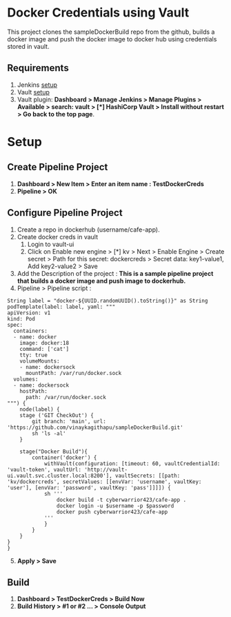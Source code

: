 # Docker Credentials using Vault
This project clones the sampleDockerBuild repo from the github, builds a docker image and push the docker image to docker hub using credentials stored in vault.

## Requirements
1. Jenkins [setup](../README.md) 
2. Vault [setup](https://github.com/vinaykagithapu/kubernetesDeployments/tree/main/vault/helm)
2. Vault plugin: **Dashboard > Manage Jenkins > Manage Plugins > Available > search: vault > [*] HashiCorp Vault > Install without restart > Go back to the top page**.

# Setup
## Create Pipeline Project
1. **Dashboard > New Item > Enter an item name : TestDockerCreds**
2. **Pipeline > OK**

## Configure Pipeline Project
1. Create a repo in dockerhub (username/cafe-app).
2. Create docker creds in vault
    1. Login to vault-ui
    2. Click on Enable new engine > [*] kv > Next > Enable Engine > Create secret > Path for this secret: dockercreds > Secret data: key1-value1, Add key2-value2 > Save 
3. Add the Description of the project : **This is a sample pipeline project that builds a docker image and push image to dockerhub.**
4. Pipeline > Pipeline script :
```shell
String label = "docker-${UUID.randomUUID().toString()}" as String
podTemplate(label: label, yaml: """
apiVersion: v1
kind: Pod
spec:
  containers:
  - name: docker
    image: docker:18
    command: ['cat']
    tty: true
    volumeMounts:
    - name: dockersock
      mountPath: /var/run/docker.sock
  volumes:
  - name: dockersock
    hostPath:
      path: /var/run/docker.sock
""") {
    node(label) {
    stage ('GIT CheckOut') {
        git branch: 'main', url: 'https://github.com/vinaykagithapu/sampleDockerBuild.git'
        sh 'ls -al'
    }
    
    stage("Docker Build"){
        container('docker') {
            withVault(configuration: [timeout: 60, vaultCredentialId: 'vault-token', vaultUrl: 'http://vault-ui.vault.svc.cluster.local:8200'], vaultSecrets: [[path: 'kv/dockercreds', secretValues: [[envVar: 'username', vaultKey: 'user'], [envVar: 'password', vaultKey: 'pass']]]]) {
            sh '''
                docker build -t cyberwarrior423/cafe-app .
                docker login -u $username -p $password
                docker push cyberwarrior423/cafe-app
            '''
            }
        }
    }
}
}
```
5. **Apply > Save**

## Build
1. **Dashboard > TestDockerCreds > Build Now**
2. **Build History > #1 or #2 ... > Console Output**
